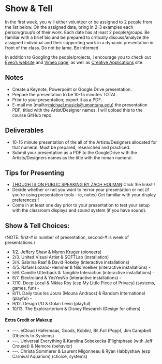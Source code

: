 # Show & Tell

In the first week, you will either volunteer or be assigned to 2 people from the list below. On the assigned date, bring in 2-3 examples each person/group’s of their work. Each date has at least 2 people/groups. Be familiar with a brief bio and be prepared to critically discuss/analyze the assigned individual and their supporting work in a dynamic presentation in front of the class. Do not be lame. Be informed.

In addition to Googling the people/projects, I encourage you to check out [Eyeo’s website](http://eyeofestival.com) and [Vimeo page](https://vimeo.com/eyeofestival), as well as [Creative Applications](http://www.creativeapplications.net) site.

## Notes

- Create a Keynote, Powerpoint or Google Drive presentation.
- Prepare the presentation to be 10-15 minutes TOTAL.
- Prior to your presentation; export it as a PDF.
- E-mail me (mailto:michael.musick@umontana.edu) the presentation PDF, titled with the Artist/Designer names. I will upload this to the course GitHub repo.


## Deliverables

- 10-15 minute presentation of the all of the Artists/Designers allocated for that numeral. Must be prepared, researched and practiced.
- Submit your presentation as a PDF to the GoogleDrive with the Artists/Designers names as the title with the roman numeral.


## Tips for Presenting

- [THOUGHTS ON PUBLIC SPEAKING BY ZACH HOLMAN](http://speaking.io/) Click the links!!!
- Decide whether or not you want to mirror your presentation or not (if you're using presentation tools - ie, notes)
Get familiar with your display preferences!!
- Come in at least one day prior to your presentation to test your setup with the classroom displays and sound system (if you have sound).

## Show & Tell Choices:

(NOTE: first-# is number of presentation, second-# is week of presentations.)

- 1/2.	Jeffery Shaw & Myron Kruger (pioneers)
- 2/3.	United Visual Artist & SOFTLab (installation)
- 3/4.	Sabrina Raaf & David Rokeby (interactive installations)
- 4/5.	Rafael Lozano-Hemmer & Nils Voelker (interactive installations) -
- 5/6.	Camille Utterback & Tangible Interaction (interactive installations) -
- 6/7.	Electroland & YesYesNo (interactive installations) -
- 7/10.	Deep Local & Niklas Roy (esp My Little Piece of Privacy) (systems, games, fun) -
- 8/11.	Daily tous les Jours (Mouna Andraos) & Random International (playful) -
- 9/12.	Design I/O & Golan Levin (playful)
- 10/13.	The Explorartorium & Disney Research (Design for others)


#### Extra Credit or Makeup

- ---.	eCloud (Hafermaas, Goods, Koblin), Bit.Fall (Popp), Jim Campbell (Objects to Systems)
- ---.	Universal Everything & Karolina Sobekecka (Flightphase (with Jeff Crouse)) & Nemore (behavior)
- ---.	Christa Sommerer & Laurent Migonneau & Ryan Habbyshaw (esp Carnival Aquarium) (choice, systems)
